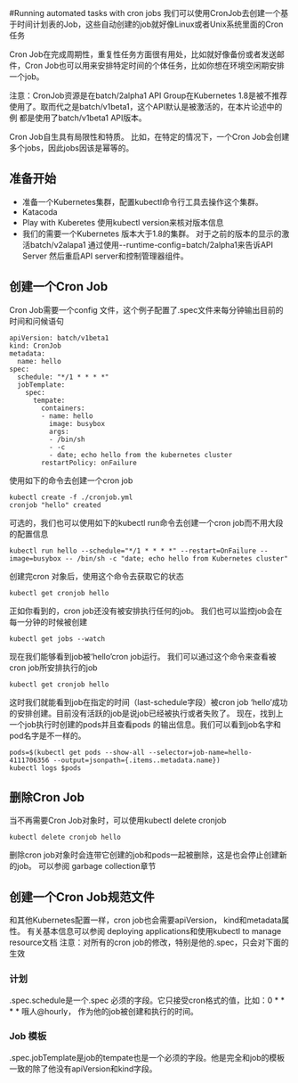 #Running automated tasks with cron jobs
我们可以使用CronJob去创建一个基于时间计划表的Job，这些自动创建的job就好像Linux或者Unix系统里面的Cron任务

Cron Job在完成周期性，重复性任务方面很有用处，比如就好像备份或者发送邮件，Cron Job也可以用来安排特定时间的个体任务，比如你想在环境空闲期安排一个job。

注意：CronJob资源是在batch/2alpha1 API Group在Kubernetes 1.8是被不推荐使用了。取而代之是batch/v1beta1，这个API默认是被激活的，在本片论述中的例
都是使用了batch/v1beta1 API版本。

Cron Job自生具有局限性和特质。 比如，在特定的情况下，一个Cron Job会创建多个jobs，因此jobs因该是幂等的。

## 准备开始
* 准备一个Kubernetes集群，配置kubectl命令行工具去操作这个集群。
* Katacoda
* Play with Kuberetes
使用kubectl version来核对版本信息
* 我们的需要一个Kubernetes 版本大于1.8的集群。 对于之前的版本的显示的激活batch/v2alapa1 通过使用--runtime-config=batch/2alpha1来告诉API Server
然后重启API server和控制管理器组件。

## 创建一个Cron Job
Cron Job需要一个config 文件，这个例子配置了.spec文件来每分钟输出目前的时间和问候语句
```
apiVersion: batch/v1beta1
kind: CronJob
metadata:
  name: hello
spec:
  schedule: "*/1 * * * *"
  jobTemplate:
    spec:
      tempate:
        containers:
        - name: hello
          image: busybox
          args:
          - /bin/sh
          - -c
          - date; echo hello from the kubernetes cluster
        restartPolicy: onFailure
```
使用如下的命令去创建一个cron job
```
kubectl create -f ./cronjob.yml
cronjob "hello" created
```

可选的，我们也可以使用如下的kubectl run命令去创建一个cron job而不用大段的配置信息
```
kubectl run hello --schedule="*/1 * * * *" --restart=OnFailure --image=busybox -- /bin/sh -c "date; echo hello from Kubernetes cluster"
```
创建完cron 对象后，使用这个命令去获取它的状态
```
kubectl get cronjob hello
```
正如你看到的，cron job还没有被安排执行任何的job。 我们也可以监控job会在每一分钟的时候被创建
```
kubectl get jobs --watch
```
现在我们能够看到job被‘hello’cron job运行。 我们可以通过这个命令来查看被cron job所安排执行的job
```
kubectl get cronjob hello
```
这时我们就能看到job在指定的时间（last-schedule字段）被cron job ‘hello’成功的安排创建。目前没有活跃的job是说job已经被执行或者失败了。
现在，找到上一个job执行时创建的pods并且查看pods 的输出信息。我们可以看到job名字和pod名字是不一样的。
```
pods=$(kubectl get pods --show-all --selector=job-name=hello-4111706356 --output=jsonpath={.items..metadata.name})
kubectl logs $pods
```

## 删除Cron Job
当不再需要Cron Job对象时，可以使用kubectl delete cronjob
```
kubectl delete cronjob hello
```
删除cron job对象时会连带它创建的job和pods一起被删除，这是也会停止创建新的job。 可以参阅 garbage collection章节

## 创建一个Cron Job规范文件
和其他Kubernetes配置一样，cron job也会需要apiVersion， kind和metadata属性。 有关基本信息可以参阅 deploying applications和使用kubectl to
manage resource文档
注意：对所有的cron job的修改，特别是他的.spec，只会对下面的生效

### 计划
.spec.schedule是一个.spec 必须的字段。它只接受cron格式的值，比如：0 *  *  * * 哦人@hourly， 作为他的job被创建和执行的时间。

### Job 模板
.spec.jobTemplate是job的tempate也是一个必须的字段。他是完全和job的模板一致的除了他没有apiVersion和kind字段。





















































